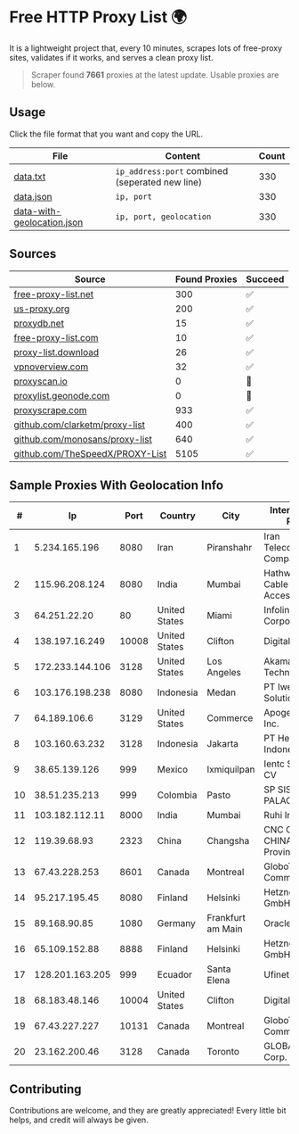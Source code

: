 
# Free HTTP Proxy List 🌍

It is a lightweight project that, every 10 minutes, scrapes lots of free-proxy sites, validates if it works, and serves a clean proxy list.


> Scraper found **7661** proxies at the latest update. Usable proxies are below.

## Usage

Click the file format that you want and copy the URL.


|File|Content|Count|
|----|-------|-----|
|[data.txt](https://raw.githubusercontent.com/themiralay/Proxy-List-World/master/data.txt)|`ip_address:port` combined (seperated new line)|330|
|[data.json](https://raw.githubusercontent.com/themiralay/Proxy-List-World/master/data.json)|`ip, port`|330|
|[data-with-geolocation.json](https://raw.githubusercontent.com/themiralay/Proxy-List-World/master/data-with-geolocation.json)|`ip, port, geolocation`|330|

## Sources

|Source|Found Proxies|Succeed|
|------|-------------|-------|
|[free-proxy-list.net](https://free-proxy-list.net)|300|✅|
|[us-proxy.org](https://www.us-proxy.org)|200|✅|
|[proxydb.net](http://proxydb.net)|15|✅|
|[free-proxy-list.com](https://free-proxy-list.com/?page=&port=&type%5B%5D=http&type%5B%5D=https&up_time=0&search=Search)|10|✅|
|[proxy-list.download](https://www.proxy-list.download/HTTP)|26|✅|
|[vpnoverview.com](https://vpnoverview.com/privacy/anonymous-browsing/free-proxy-servers)|32|✅|
|[proxyscan.io](https://www.proxyscan.io)|0|🚫|
|[proxylist.geonode.com](https://proxylist.geonode.com/api/proxy-list?limit=300&page=1&sort_by=lastChecked&sort_type=desc&protocols=http,https)|0|🚫|
|[proxyscrape.com](https://api.proxyscrape.com/v2/?request=displayproxies&protocol=http&timeout=10000&country=all&ssl=all&anonymity=all)|933|✅|
|[github.com/clarketm/proxy-list](https://raw.githubusercontent.com/clarketm/proxy-list/master/proxy-list-raw.txt)|400|✅|
|[github.com/monosans/proxy-list](https://raw.githubusercontent.com/monosans/proxy-list/main/proxies/http.txt)|640|✅|
|[github.com/TheSpeedX/PROXY-List](https://raw.githubusercontent.com/TheSpeedX/PROXY-List/master/http.txt)|5105|✅|


## Sample Proxies With Geolocation Info

|#|Ip|Port|Country|City|Internet Service Provider|
|-|--|----|-------|----|-------------------------|
|1|5.234.165.196|8080|Iran|Piranshahr|Iran Telecommunication Company PJS|
|2|115.96.208.124|8080|India|Mumbai|Hathway IP over Cable Internet Access|
|3|64.251.22.20|80|United States|Miami|Infolink Global Corporation|
|4|138.197.16.249|10008|United States|Clifton|DigitalOcean, LLC|
|5|172.233.144.106|3128|United States|Los Angeles|Akamai Technologies, Inc.|
|6|103.176.198.238|8080|Indonesia|Medan|PT Iweka Digital Solution|
|7|64.189.106.6|3129|United States|Commerce|Apogee Telecom Inc.|
|8|103.160.63.232|3128|Indonesia|Jakarta|PT Herza Digital Indonesia|
|9|38.65.139.126|999|Mexico|Ixmiquilpan|Ientc S De RL De CV|
|10|38.51.235.213|999|Colombia|Pasto|SP SISTEMAS PALACIOS LTDA|
|11|103.182.112.11|8000|India|Mumbai|Ruhi Infotech|
|12|119.39.68.93|2323|China|Changsha|CNC Group CHINA169 Hunan Province Network|
|13|67.43.228.253|8601|Canada|Montreal|GloboTech Communications|
|14|95.217.195.45|8080|Finland|Helsinki|Hetzner Online GmbH|
|15|89.168.90.85|1080|Germany|Frankfurt am Main|Oracle Corporation|
|16|65.109.152.88|8888|Finland|Helsinki|Hetzner Online GmbH|
|17|128.201.163.205|999|Ecuador|Santa Elena|Ufinet Panama S.A.|
|18|68.183.48.146|10004|United States|Clifton|DigitalOcean, LLC|
|19|67.43.227.227|10131|Canada|Montreal|GloboTech Communications|
|20|23.162.200.46|3128|Canada|Toronto|GLOBALTELEHOST Corp.|



## Contributing

Contributions are welcome, and they are greatly appreciated! Every
little bit helps, and credit will always be given.

